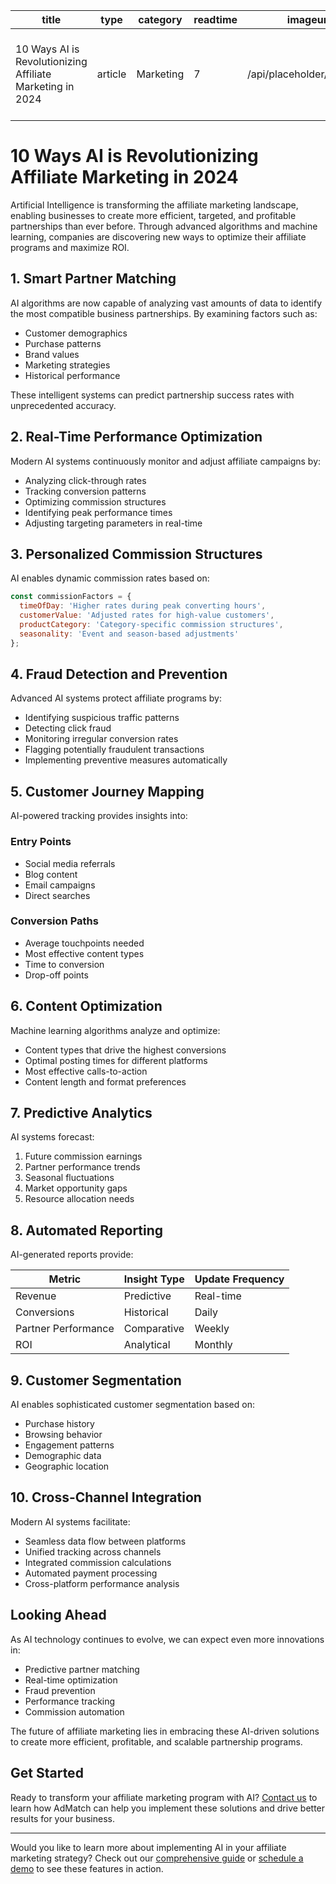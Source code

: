 | title | type | category | readtime | imageurl | tags |
|-------|------|----------|-----------|----------|------|
| 10 Ways AI is Revolutionizing Affiliate Marketing in 2024 | article | Marketing | 7 | /api/placeholder/800/400 | AI, Affiliate Marketing, Digital Marketing, Revenue Growth |

# 10 Ways AI is Revolutionizing Affiliate Marketing in 2024

Artificial Intelligence is transforming the affiliate marketing landscape, enabling businesses to create more efficient, targeted, and profitable partnerships than ever before. Through advanced algorithms and machine learning, companies are discovering new ways to optimize their affiliate programs and maximize ROI.

## 1. Smart Partner Matching

AI algorithms are now capable of analyzing vast amounts of data to identify the most compatible business partnerships. By examining factors such as:

- Customer demographics
- Purchase patterns
- Brand values
- Marketing strategies
- Historical performance

These intelligent systems can predict partnership success rates with unprecedented accuracy.

## 2. Real-Time Performance Optimization

Modern AI systems continuously monitor and adjust affiliate campaigns by:

- Analyzing click-through rates
- Tracking conversion patterns
- Optimizing commission structures
- Identifying peak performance times
- Adjusting targeting parameters in real-time

## 3. Personalized Commission Structures

AI enables dynamic commission rates based on:

```javascript
const commissionFactors = {
  timeOfDay: 'Higher rates during peak converting hours',
  customerValue: 'Adjusted rates for high-value customers',
  productCategory: 'Category-specific commission structures',
  seasonality: 'Event and season-based adjustments'
};
```

## 4. Fraud Detection and Prevention

Advanced AI systems protect affiliate programs by:

- Identifying suspicious traffic patterns
- Detecting click fraud
- Monitoring irregular conversion rates
- Flagging potentially fraudulent transactions
- Implementing preventive measures automatically

## 5. Customer Journey Mapping

AI-powered tracking provides insights into:

### Entry Points
- Social media referrals
- Blog content
- Email campaigns
- Direct searches

### Conversion Paths
- Average touchpoints needed
- Most effective content types
- Time to conversion
- Drop-off points

## 6. Content Optimization

Machine learning algorithms analyze and optimize:

* Content types that drive the highest conversions
* Optimal posting times for different platforms
* Most effective calls-to-action
* Content length and format preferences

## 7. Predictive Analytics

AI systems forecast:

1. Future commission earnings
2. Partner performance trends
3. Seasonal fluctuations
4. Market opportunity gaps
5. Resource allocation needs

## 8. Automated Reporting

AI-generated reports provide:

| Metric | Insight Type | Update Frequency |
|--------|--------------|------------------|
| Revenue | Predictive | Real-time |
| Conversions | Historical | Daily |
| Partner Performance | Comparative | Weekly |
| ROI | Analytical | Monthly |

## 9. Customer Segmentation

AI enables sophisticated customer segmentation based on:

- Purchase history
- Browsing behavior
- Engagement patterns
- Demographic data
- Geographic location

## 10. Cross-Channel Integration

Modern AI systems facilitate:

* Seamless data flow between platforms
* Unified tracking across channels
* Integrated commission calculations
* Automated payment processing
* Cross-platform performance analysis

## Looking Ahead

As AI technology continues to evolve, we can expect even more innovations in:
- Predictive partner matching
- Real-time optimization
- Fraud prevention
- Performance tracking
- Commission automation

The future of affiliate marketing lies in embracing these AI-driven solutions to create more efficient, profitable, and scalable partnership programs.

## Get Started

Ready to transform your affiliate marketing program with AI? [Contact us](/contact) to learn how AdMatch can help you implement these solutions and drive better results for your business.

---

Would you like to learn more about implementing AI in your affiliate marketing strategy? Check out our [comprehensive guide](/guide) or [schedule a demo](/demo) to see these features in action.
